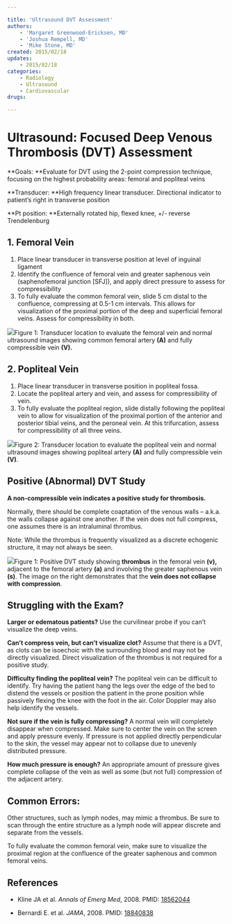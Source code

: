 ```yaml
---

title: 'Ultrasound DVT Assessment'
authors:
    - 'Margaret Greenwood-Ericksen, MD'
    - 'Joshua Rempell, MD'
    - 'Mike Stone, MD'
created: 2015/02/18
updates:
    - 2015/02/18
categories:
    - Radiology
    - Ultrasound
    - Cardiovascular
drugs: 

---
```




# Ultrasound: Focused Deep Venous Thrombosis (DVT) Assessment


**Goals: **Evaluate for DVT using the 2-point compression technique, focusing on the highest probability areas: femoral and popliteal veins

**Transducer: **High frequency linear transducer. Directional indicator to patient’s right in transverse position

**Pt position: **Externally rotated hip, flexed knee, +/- reverse Trendelenburg

## 1. Femoral Vein

1.  Place linear transducer in transverse position at level of inguinal ligament
2.  Identify the confluence of femoral vein and greater saphenous vein (saphenofemoral junction \[SFJ\]), and apply direct pressure to assess for compressibility
3.  To fully evaluate the common femoral vein, slide 5 cm distal to the confluence, compressing at 0.5-1 cm intervals. This allows for visualization of the proximal portion of the deep and superficial femoral veins. Assess for compressibility in both.

![](https://d2p53dh3qxfm0x.cloudfront.net/uploads/img/1jz/1/c/2edec102-cb4b-5906-841e-344bf6d4e3d8/640.png)Figure 1: Transducer location to evaluate the femoral vein and normal ultrasound images showing common femoral artery **(A)** and fully compressible vein **(V).**

## 2. Popliteal Vein

1.  Place linear transducer in transverse position in popliteal fossa.
2.  Locate the popliteal artery and vein, and assess for compressibility of vein.
3.  To fully evaluate the popliteal region, slide distally following the popliteal vein to allow for visualization of the proximal portion of the anterior and posterior tibial veins, and the peroneal vein. At this trifurcation, assess for compressibility of all three veins.

![](https://d2p53dh3qxfm0x.cloudfront.net/uploads/img/1jz/1/c/b0c6ad4a-7671-5fad-bd12-36176152e8f0/640.png)Figure 2: Transducer location to evaluate the popliteal vein and normal ultrasound images showing popliteal artery **(A)** and fully compressible vein **(V)**.

## Positive (Abnormal) DVT Study

**A non-compressible vein indicates a positive study for thrombosis.**

Normally, there should be complete coaptation of the venous walls – a.k.a. the walls collapse against one another. If the vein does not full compress, one assumes there is an intraluminal thrombus.

Note: While the thrombus is frequently visualized as a discrete echogenic structure, it may not always be seen.

![](https://d2p53dh3qxfm0x.cloudfront.net/uploads/img/1jz/1/c/631acfc1-2676-57c2-abef-d020f4d354e8/640.png)Figure 1: Positive DVT study showing **thrombus** in the femoral vein **(v),** adjacent to the femoral artery **(a)** and involving the greater saphenous vein **(s)**. The image on the right demonstrates that the **vein does not collapse with compression**.

## Struggling with the Exam?

**Larger or edematous patients?**
Use the curvilinear probe if you can’t visualize the deep veins.

**Can’t compress vein, but can’t visualize clot?**
Assume that there is a DVT, as clots can be isoechoic with the surrounding blood and may not be directly visualized. Direct visualization of the thrombus is not required for a positive study.

**Difficulty finding the popliteal vein?**
The popliteal vein can be difficult to identify. Try having the patient hang the legs over the edge of the bed to distend the vessels or position the patient in the prone position while passively flexing the knee with the foot in the air. Color Doppler may also help identify the vessels.

**Not sure if the vein is fully compressing?**
A normal vein will completely disappear when compressed. Make sure to center the vein on the screen and apply pressure evenly. If pressure is not applied directly perpendicular to the skin, the vessel may appear not to collapse due to unevenly distributed pressure.

**How much pressure is enough?**
An appropriate amount of pressure gives complete collapse of the vein as well as some (but not full) compression of the adjacent artery.

## Common Errors:

Other structures, such as lymph nodes, may mimic a thrombus. Be sure to scan through the entire structure as a lymph node will appear discrete and separate from the vessels.

To fully evaluate the common femoral vein, make sure to visualize the proximal region at the confluence of the greater saphenous and common femoral veins.

## References

- Kline JA et al. *Annals of Emerg Med*, 2008. PMID: [18562044](www.ncbi.nlm.nih.gov/pubmed/18562044)

- Bernardi E. et al. *JAMA*, 2008. PMID: [18840838](www.ncbi.nlm.nih.gov/pubmed/18840838)
